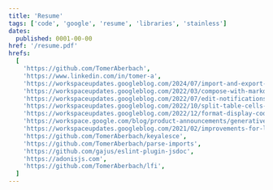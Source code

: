 ```yaml
---
title: 'Resume'
tags: ['code', 'google', 'resume', 'libraries', 'stainless']
dates:
  published: 0001-00-00
href: '/resume.pdf'
hrefs:
  [
    'https://github.com/TomerAberbach',
    'https://www.linkedin.com/in/tomer-a',
    'https://workspaceupdates.googleblog.com/2024/07/import-and-export-markdown-in-google-docs.html',
    'https://workspaceupdates.googleblog.com/2022/03/compose-with-markdown-in-google-docs-on.html',
    'https://workspaceupdates.googleblog.com/2022/07/edit-notifications-for-document-content-changes.html',
    'https://workspaceupdates.googleblog.com/2022/10/split-table-cells-in-google-docs.html',
    'https://workspaceupdates.googleblog.com/2022/12/format-display-code-google-docs.html',
    'https://workspace.google.com/blog/product-announcements/generative-ai',
    'https://workspaceupdates.googleblog.com/2021/02/improvements-for-locating-new-comments-important-conversations-google-docs.html',
    'https://github.com/TomerAberbach/keyalesce',
    'https://github.com/TomerAberbach/parse-imports',
    'https://github.com/gajus/eslint-plugin-jsdoc',
    'https://adonisjs.com',
    'https://github.com/TomerAberbach/lfi',
  ]
---
```

